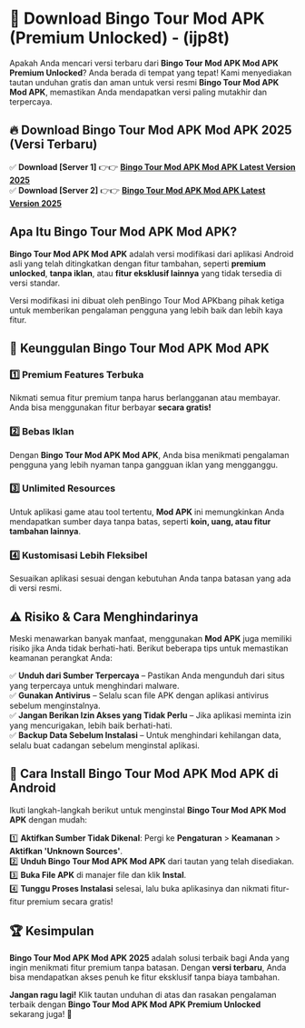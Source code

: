 

# 🎯 Download Bingo Tour Mod APK (Premium Unlocked) -  (ijp8t) 

Apakah Anda mencari versi terbaru dari **Bingo Tour Mod APK Mod APK Premium Unlocked**? Anda berada di tempat yang tepat! Kami menyediakan tautan unduhan gratis dan aman untuk versi resmi **Bingo Tour Mod APK Mod APK**, memastikan Anda mendapatkan versi paling mutakhir dan terpercaya.

## 🔥 Download Bingo Tour Mod APK Mod APK 2025 (Versi Terbaru)

✅ **Download [Server 1]** 👉👉 [**Bingo Tour Mod APK Mod APK Latest Version 2025**](https://apkcomod.com?title=Bingo_Tour_Mod_APK)  
✅ **Download [Server 2]** 👉👉 [**Bingo Tour Mod APK Mod APK Latest Version 2025**](https://apkcomod.com?title=Bingo_Tour_Mod_APK)  

## Apa Itu Bingo Tour Mod APK Mod APK?

**Bingo Tour Mod APK Mod APK** adalah versi modifikasi dari aplikasi Android asli yang telah ditingkatkan dengan fitur tambahan, seperti **premium unlocked**, **tanpa iklan**, atau **fitur eksklusif lainnya** yang tidak tersedia di versi standar.

Versi modifikasi ini dibuat oleh penBingo Tour Mod APKbang pihak ketiga untuk memberikan pengalaman pengguna yang lebih baik dan lebih kaya fitur.

## 🎯 Keunggulan Bingo Tour Mod APK Mod APK

### 1️⃣ Premium Features Terbuka
Nikmati semua fitur premium tanpa harus berlangganan atau membayar. Anda bisa menggunakan fitur berbayar **secara gratis!**

### 2️⃣ Bebas Iklan
Dengan **Bingo Tour Mod APK Mod APK**, Anda bisa menikmati pengalaman pengguna yang lebih nyaman tanpa gangguan iklan yang mengganggu.

### 3️⃣ Unlimited Resources
Untuk aplikasi game atau tool tertentu, **Mod APK** ini memungkinkan Anda mendapatkan sumber daya tanpa batas, seperti **koin, uang, atau fitur tambahan lainnya**.

### 4️⃣ Kustomisasi Lebih Fleksibel
Sesuaikan aplikasi sesuai dengan kebutuhan Anda tanpa batasan yang ada di versi resmi.

## ⚠️ Risiko & Cara Menghindarinya

Meski menawarkan banyak manfaat, menggunakan **Mod APK** juga memiliki risiko jika Anda tidak berhati-hati. Berikut beberapa tips untuk memastikan keamanan perangkat Anda:

✅ **Unduh dari Sumber Terpercaya** – Pastikan Anda mengunduh dari situs yang terpercaya untuk menghindari malware.  
✅ **Gunakan Antivirus** – Selalu scan file APK dengan aplikasi antivirus sebelum menginstalnya.  
✅ **Jangan Berikan Izin Akses yang Tidak Perlu** – Jika aplikasi meminta izin yang mencurigakan, lebih baik berhati-hati.  
✅ **Backup Data Sebelum Instalasi** – Untuk menghindari kehilangan data, selalu buat cadangan sebelum menginstal aplikasi.

## 📌 Cara Install Bingo Tour Mod APK Mod APK di Android

Ikuti langkah-langkah berikut untuk menginstal **Bingo Tour Mod APK Mod APK** dengan mudah:

1️⃣ **Aktifkan Sumber Tidak Dikenal**: Pergi ke **Pengaturan** > **Keamanan** > **Aktifkan 'Unknown Sources'**.  
2️⃣ **Unduh Bingo Tour Mod APK Mod APK** dari tautan yang telah disediakan.  
3️⃣ **Buka File APK** di manajer file dan klik **Instal**.  
4️⃣ **Tunggu Proses Instalasi** selesai, lalu buka aplikasinya dan nikmati fitur-fitur premium secara gratis!

## 🏆 Kesimpulan

**Bingo Tour Mod APK Mod APK 2025** adalah solusi terbaik bagi Anda yang ingin menikmati fitur premium tanpa batasan. Dengan **versi terbaru**, Anda bisa mendapatkan akses penuh ke fitur eksklusif tanpa biaya tambahan.

**Jangan ragu lagi!** Klik tautan unduhan di atas dan rasakan pengalaman terbaik dengan **Bingo Tour Mod APK Mod APK Premium Unlocked** sekarang juga! 🚀

